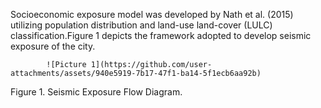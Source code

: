 Socioeconomic exposure model was developed by Nath et al. (2015) utilizing population distribution and land-use land-cover (LULC) classification.Figure 1 depicts the framework adopted to develop seismic exposure of the city. 

            ![Picture 1](https://github.com/user-attachments/assets/940e5919-7b17-47f1-ba14-5f1ecb6aa92b)






Figure 1. Seismic Exposure Flow Diagram.
